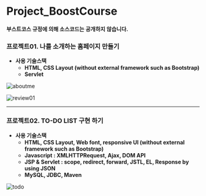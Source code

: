 # Project_BoostCourse
**부스트코스 규정에 의해 소스코드는 공개하지 않습니다.**

### 프로젝트01. 나를 소개하는 홈페이지 만들기
- **사용 기술스택**
  - **HTML, CSS Layout (without external framework such as Bootstrap)**
  - **Servlet**

![aboutme](https://github.com/DustinYook/Project_BoostCourse/blob/master/image/project01.gif)

![review01](https://github.com/DustinYook/Project_BoostCourse/blob/master/review/review01.PNG)

-----

### 프로젝트02. TO-DO LIST 구현 하기
- **사용 기술스택**
  - **HTML, CSS Layout, Web font, responsive UI (without external framework such as Bootstrap)**
  - **Javascript : XMLHTTPRequest, Ajax, DOM API**
  - **JSP & Servlet : scope, redirect, forward, JSTL, EL, Response by using JSON**
  - **MySQL, JDBC, Maven**
  
![todo](https://github.com/DustinYook/Project_BoostCourse/blob/master/image/project02.gif)
